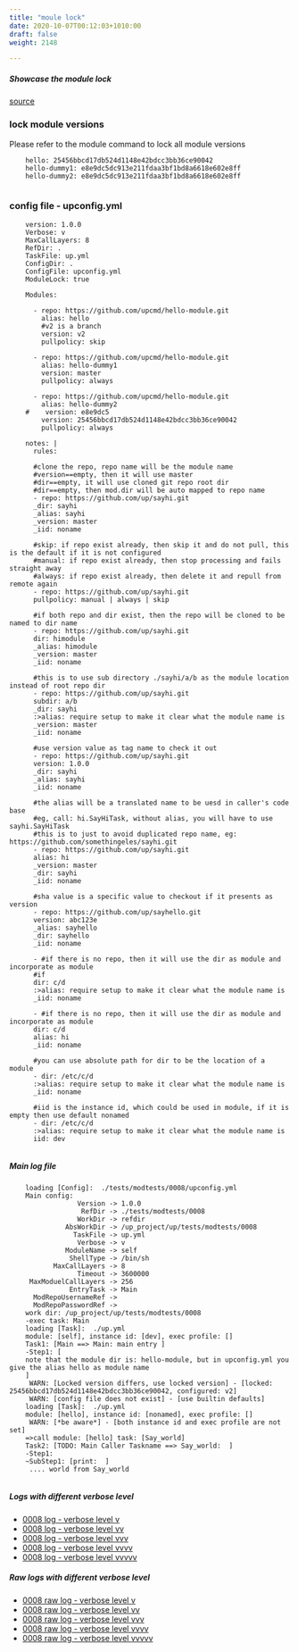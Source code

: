 ```yaml
---
title: "moule lock"
date: 2020-10-07T00:12:03+1010:00
draft: false
weight: 2148

---
```


##### Showcase the module lock


[source](https://github.com/upcmd/up/tree/master/tests/modtests/0008)

### lock module versions


Please refer to the module command to lock all module versions




```
    hello: 25456bbcd17db524d1148e42bdcc3bb36ce90042
    hello-dummy1: e8e9dc5dc913e211fdaa3bf1bd8a6618e602e8ff
    hello-dummy2: e8e9dc5dc913e211fdaa3bf1bd8a6618e602e8ff
    
```






### config file - upconfig.yml




```
    version: 1.0.0
    Verbose: v
    MaxCallLayers: 8
    RefDir: .
    TaskFile: up.yml
    ConfigDir: .
    ConfigFile: upconfig.yml
    ModuleLock: true
    
    Modules:
    
      - repo: https://github.com/upcmd/hello-module.git
        alias: hello
        #v2 is a branch
        version: v2
        pullpolicy: skip
    
      - repo: https://github.com/upcmd/hello-module.git
        alias: hello-dummy1
        version: master
        pullpolicy: always
    
      - repo: https://github.com/upcmd/hello-module.git
        alias: hello-dummy2
    #    version: e8e9dc5
        version: 25456bbcd17db524d1148e42bdcc3bb36ce90042
        pullpolicy: always
    
    notes: |
      rules:
    
      #clone the repo, repo name will be the module name
      #version==empty, then it will use master
      #dir==empty, it will use cloned git repo root dir
      #dir==empty, then mod.dir will be auto mapped to repo name
      - repo: https://github.com/up/sayhi.git
      _dir: sayhi
      _alias: sayhi
      _version: master
      _iid: noname
    
      #skip: if repo exist already, then skip it and do not pull, this is the default if it is not configured
      #manual: if repo exist already, then stop processing and fails straight away
      #always: if repo exist already, then delete it and repull from remote again
      - repo: https://github.com/up/sayhi.git
      pullpolicy: manual | always | skip
    
      #if both repo and dir exist, then the repo will be cloned to be named to dir name
      - repo: https://github.com/up/sayhi.git
      dir: himodule
      _alias: himodule
      _version: master
      _iid: noname
    
      #this is to use sub directory ./sayhi/a/b as the module location instead of root repo dir
      - repo: https://github.com/up/sayhi.git
      subdir: a/b
      _dir: sayhi
      :>alias: require setup to make it clear what the module name is
      _version: master
      _iid: noname
    
      #use version value as tag name to check it out
      - repo: https://github.com/up/sayhi.git
      version: 1.0.0
      _dir: sayhi
      _alias: sayhi
      _iid: noname
    
      #the alias will be a translated name to be uesd in caller's code base
      #eg, call: hi.SayHiTask, without alias, you will have to use sayhi.SayHiTask
      #this is to just to avoid duplicated repo name, eg: https://github.com/somethingeles/sayhi.git
      - repo: https://github.com/up/sayhi.git
      alias: hi
      _version: master
      _dir: sayhi
      _iid: noname
    
      #sha value is a specific value to checkout if it presents as version
      - repo: https://github.com/up/sayhello.git
      version: abc123e
      _alias: sayhello
      _dir: sayhello
      _iid: noname
    
      - #if there is no repo, then it will use the dir as module and incorporate as module
      #if
      dir: c/d
      :>alias: require setup to make it clear what the module name is
      _iid: noname
    
      - #if there is no repo, then it will use the dir as module and incorporate as module
      dir: c/d
      alias: hi
      _iid: noname
    
      #you can use absolute path for dir to be the location of a module
      - dir: /etc/c/d
      :>alias: require setup to make it clear what the module name is
      _iid: noname
    
      #iid is the instance id, which could be used in module, if it is empty then use default nonamed
      - dir: /etc/c/d
      :>alias: require setup to make it clear what the module name is
      iid: dev
    
```








##### Main log file

```
    loading [Config]:  ./tests/modtests/0008/upconfig.yml
    Main config:
                 Version -> 1.0.0
                  RefDir -> ./tests/modtests/0008
                 WorkDir -> refdir
              AbsWorkDir -> /up_project/up/tests/modtests/0008
                TaskFile -> up.yml
                 Verbose -> v
              ModuleName -> self
               ShellType -> /bin/sh
           MaxCallLayers -> 8
                 Timeout -> 3600000
     MaxModuelCallLayers -> 256
               EntryTask -> Main
      ModRepoUsernameRef -> 
      ModRepoPasswordRef -> 
    work dir: /up_project/up/tests/modtests/0008
    -exec task: Main
    loading [Task]:  ./up.yml
    module: [self], instance id: [dev], exec profile: []
    Task1: [Main ==> Main: main entry ]
    -Step1: [
    note that the module dir is: hello-module, but in upconfig.yml you give the alias hello as module name
    ]
     WARN: [Locked version differs, use locked version] - [locked: 25456bbcd17db524d1148e42bdcc3bb36ce90042, configured: v2]
     WARN: [config file does not exist] - [use builtin defaults]
    loading [Task]:  ./up.yml
    module: [hello], instance id: [nonamed], exec profile: []
     WARN: [*be aware*] - [both instance id and exec profile are not set]
    =>call module: [hello] task: [Say_world]
    Task2: [TODO: Main Caller Taskname ==> Say_world:  ]
    -Step1:
    ~SubStep1: [print:  ]
     .... world from Say_world
    
```

##### Logs with different verbose level
* [0008 log - verbose level v](../../logs/m0008_v)
* [0008 log - verbose level vv](../../logs/m0008_vv)
* [0008 log - verbose level vvv](../../logs/m0008_vvv)
* [0008 log - verbose level vvvv](../../logs/m0008_vvvv)
* [0008 log - verbose level vvvvv](../../logs/m0008_vvvvv)

##### Raw logs with different verbose level
* [0008 raw log - verbose level v](../../reflogs/m0008_v.log)
* [0008 raw log - verbose level vv](../../reflogs/m0008_vv.log)
* [0008 raw log - verbose level vvv](../../reflogs/m0008_vvv.log)
* [0008 raw log - verbose level vvvv](../../reflogs/m0008_vvvv.log)
* [0008 raw log - verbose level vvvvv](../../reflogs/m0008_vvvvv.log)



